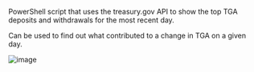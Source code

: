 
PowerShell script that uses the treasury.gov API to show the top TGA deposits and withdrawals for the most recent day.

Can be used to find out what contributed to a change in TGA on a given day.

![image](https://user-images.githubusercontent.com/20816/221044330-3294520a-67cb-4faa-831d-d9cadd4b3ee9.png)
